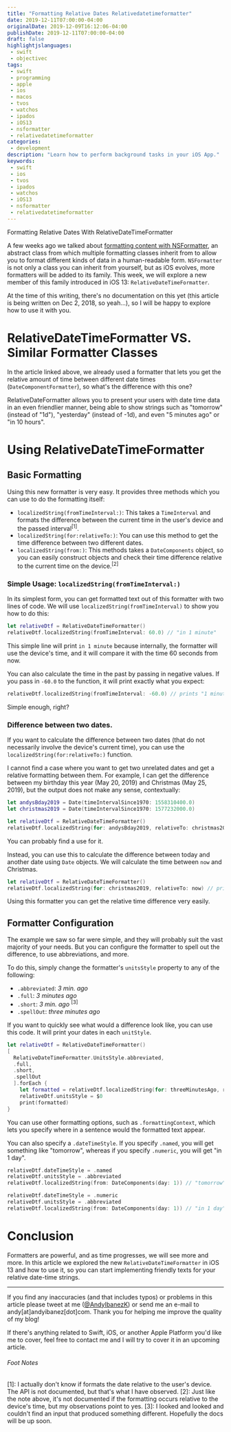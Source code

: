```yaml
---
title: "Formatting Relative Dates Relativedatetimeformatter"
date: 2019-12-11T07:00:00-04:00
originalDate: 2019-12-09T16:12:06-04:00
publishDate: 2019-12-11T07:00:00-04:00
draft: false
highlightjslanguages:
 - swift
 - objectivec
tags:
 - swift
 - programming
 - apple
 - ios
 - macos
 - tvos
 - watchos
 - ipados
 - iOS13
 - nsformatter
 - relativedatetimeformatter
categories:
 - development
description: "Learn how to perform background tasks in your iOS App."
keywords:
 - swift
 - ios
 - tvos
 - ipados
 - watchos
 - iOS13
 - nsformatter
 - relativedatetimeformatter
---
```


Formatting Relative Dates With RelativeDateTimeFormatter

A few weeks ago we talked about [formatting content with NSFormatter](https://www.andyibanez.com/posts/nsformatter/), an abstract class from which multiple formatting classes inherit from to allow you to format different kinds of data in a human-readable form. `NSFormatter` is not only a class you can inherit from yourself, but as iOS evolves, more formatters will be added to its family. This week, we will explore a new member of this family introduced in iOS 13: `RelativeDateTimeFormatter`.

At the time of this writing, there's no documentation on this yet (this article is being written on Dec 2, 2018, so yeah...), so I will be happy to explore how to use it with you.

# RelativeDateTimeFormatter VS. Similar Formatter Classes

In the article linked above, we already used a formatter that lets you get the relative amount of time between different date times (`DateComponentFormatter`), so what's the difference with this one?

RelativeDateFormatter allows you to present your users with date time data in an even friendlier manner, being able to show strings such as "tomorrow" (instead of "1d"), "yesterday" (instead of -1d), and even "5 minutes ago" or "in 10 hours".

# Using RelativeDateTimeFormatter

## Basic Formatting

Using this new formatter is very easy. It provides three methods which you can use to do the formatting itself:

* `localizedString(fromTimeInterval:)`: This takes a `TimeInterval` and formats the difference between the current time in the user's device and the passed interval<sup>[1]</sup>.
* `localizedString(for:relativeTo:)`: You can use this method to get the time difference between two different dates.
* `localizedString(from:)`: This methods takes a `DateComponents` object, so you can easily construct objects and check their time difference relative to the current time on the device.<sup>[2]</sup>

### Simple Usage: `localizedString(fromTimeInterval:)`

In its simplest form, you can get formatted text out of this formatter with two lines of code. We will use `localizedString(fromTimeInterval)` to show you how to do this:

```swift
let relativeDtf = RelativeDateTimeFormatter()
relativeDtf.localizedString(fromTimeInterval: 60.0) // "in 1 minute"
```

This simple line will print `in 1 minute` because internally, the formatter will use the device's time, and it will compare it with the time 60 seconds from now.

You can also calculate the time in the past by passing in negative values. If you pass in `-60.0` to the function, it will print exactly what you expect:

```swift
relativeDtf.localizedString(fromTimeInterval: -60.0) // prints "1 minute ago"
```

Simple enough, right?

### Difference between two dates.


If you want to calculate the difference between two dates (that do not necessarily involve the device's current time), you can use the `localizedString(for:relativeTo:)` function.

I cannot find a case where you want to get two unrelated dates and get a relative formatting between them. For example, I can get the difference between my birthday this year (May 20, 2019) and Christmas (May 25, 2019), but the output does not make any sense, contextually:

```swift
let andysBday2019 = Date(timeIntervalSince1970: 1558310400.0)
let christmas2019 = Date(timeIntervalSince1970: 1577232000.0)

let relativeDtf = RelativeDateTimeFormatter()
relativeDtf.localizedString(for: andysBday2019, relativeTo: christmas2019) // prints "7 months ago" (Was my birthday really 7 months ago?)
```

You can probably find a use for it.

Instead, you can use this to calculate the difference between today and another date using `Date` objects. We will calculate the time between `now` and Christmas.

```swift
let relativeDtf = RelativeDateTimeFormatter()
relativeDtf.localizedString(for: christmas2019, relativeTo: now) // prints "in 3 weeks"
```

Using this formatter you can get the relative time difference very easily.

## Formatter Configuration

The example we saw so far were simple, and they will probably suit the vast majority of your needs. But you can configure the formatter to spell out the difference, to use abbreviations, and more.

To do this, simply change the formatter's `unitsStyle` property to any of the following:

* `.abbreviated`: *3 min. ago*
* `.full`: *3 minutes ago*
* `.short`: *3 min. ago* <sup>[3]</sup>
* `‌.spellOut`: *three minutes ago*

If you want to quickly see what would a difference look like, you can use this code. It will print your dates in each `unitStyle`.

```swift
let relativeDtf = RelativeDateTimeFormatter()
[
  RelativeDateTimeFormatter.UnitsStyle.abbreviated,
  .full,
  .short,
  .spellOut
  ].forEach {
    let formatted = relativeDtf.localizedString(for: threeMinutesAgo, relativeTo: now)
    relativeDtf.unitsStyle = $0
    print(formatted)
}
```

You can use other formatting options, such as `.formattingContext`, which lets you specify where in a sentence would the formatted text appear.

You can also specify a `.dateTimeStyle`. If you specify `.named`, you will get something like "tomorrow", whereas if you specify `.numeric`, you will get "in 1 day".

```swift
relativeDtf.dateTimeStyle = .named
relativeDtf.unitsStyle = .abbreviated
relativeDtf.localizedString(from: DateComponents(day: 1)) // "tomorrow"

relativeDtf.dateTimeStyle = .numeric
relativeDtf.unitsStyle = .abbreviated
relativeDtf.localizedString(from: DateComponents(day: 1)) // "in 1 day"
```

# Conclusion

Formatters are powerful, and as time progresses, we will see more and more. In this article we explored the new `RelativeDateTimeFormatter` in iOS 13 and how to use it, so you can start implementing friendly texts for your relative date-time strings.

<hr>

If you find any inaccuracies (and that includes typos) or problems in this article please tweet at me ([@AndyIbanezK](https://twitter.com/AndyIbanezK)) or send me an e-mail to andy[at]andyibanez[dot]com. Thank you for helping me improve the quality of my blog!

If there's anything related to Swift, iOS, or another Apple Platform you'd like me to cover, feel free to contact me and I will try to cover it in an upcoming article.

###### Foot Notes
\[1\]: I actually don't know if formats the date relative to the user's device. The API is not documented, but that's what I have observed.
\[2\]: Just like the note above, it's not documented if the formatting occurs relative to the device's time, but my observations point to yes.
\[3\]: I looked and looked and couldn't find an input that produced something different. Hopefully the docs will be up soon.